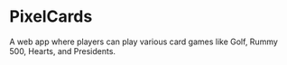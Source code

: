 # PixelCards
A web app where players can play various card games like Golf, Rummy 500, Hearts, and Presidents.
